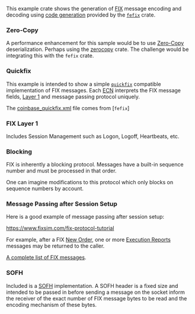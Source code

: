 
This example crate shows the generation of [FIX](https://www.fixtrading.org/)
message encoding and decoding using [code generation](https://github.com/ferrumfix/ferrumfix)
provided by the [`fefix`](https://crates.io/crates/fefix) crate.

### Zero-Copy

A performance enhancement for this sample would be to use [Zero-Copy](https://en.wikipedia.org/wiki/Zero-copy)
deserialization. Perhaps using the [zerocopy](https://crates.io/crates/zerocopy) crate.
The challenge would be integrating this with the `fefix` crate.

### Quickfix

This example is intended to show a simple [`quickfix`](https://github.com/quickfix/quickfix)
compatible implementation of FIX messages. Each [ECN](https://www.investopedia.com/terms/e/ecn.asp)
interprets the FIX message fields, [Layer 1](https://www.fixtrading.org/standards/fix-session-layer-online/)
and message passing protocol uniquely.

The [coinbase_quickfix.xml](resources/coinbase/coinbase_quickfix.xml) file comes from [`fefix`]

### FIX Layer 1

Includes Session Management such as Logon, Logoff, Heartbeats, etc.

### Blocking 

FIX is inherently a blocking protocol. Messages have a built-in sequence number
and must be processed in that order. 

One can imagine modifications to this protocol which only blocks on sequence numbers 
by account.

### Message Passing after Session Setup

Here is a good example of message passing after session setup:

<https://www.fixsim.com/fix-protocol-tutorial>

For example, after a FIX [New Order](https://www.onixs.biz/fix-dictionary/4.4/msgType_D_68.html), 
one or more [Execution Reports](https://www.onixs.biz/fix-dictionary/4.4/msgType_8_8.html) messages 
may be returned to the caller.

[A complete list of FIX messages](https://www.onixs.biz/fix-dictionary/4.4/msgs_by_msg_type.html). 

### SOFH

Included is a [SOFH](https://www.fixtrading.org/standards/fix-sofh/) implementation.
A SOFH header is a fixed size and intended to be passed in before sending a message 
on the socket inform the receiver of the exact number of FIX message bytes to be 
read and the encoding mechanism of these bytes.



